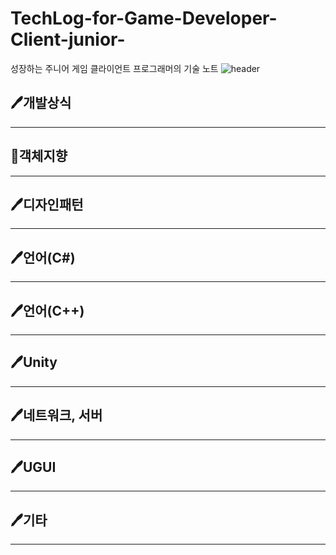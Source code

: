 # TechLog-for-Game-Developer-Client-junior-
성장하는 주니어 게임 클라이언트 프로그래머의 기술 노트
![header](https://capsule-render.vercel.app/api?type=Rect&color=b42ace2e&height=150&section=header&text=Tech%20Log%20for%20Game%20Client%20Developer(junior)🙂&fontSize=25&fontColor=a245b4)   
## 🖊개발상식
***
## 🐇객체지향
***
## 🖊디자인패턴
***
## 🖊언어(C#)
***
## 🖊언어(C++)
***
## 🖊Unity
***
## 🖊네트워크, 서버
***
## 🖊UGUI
***
## 🖊기타
***
